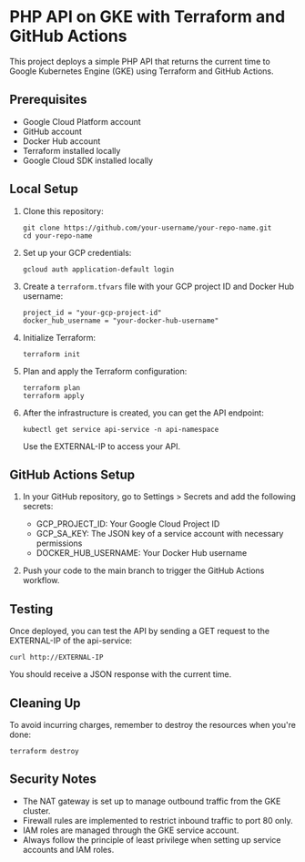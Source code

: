 # PHP API on GKE with Terraform and GitHub Actions

This project deploys a simple PHP API that returns the current time to Google Kubernetes Engine (GKE) using Terraform and GitHub Actions.

## Prerequisites

- Google Cloud Platform account
- GitHub account
- Docker Hub account
- Terraform installed locally
- Google Cloud SDK installed locally

## Local Setup

1. Clone this repository:
   ```
   git clone https://github.com/your-username/your-repo-name.git
   cd your-repo-name
   ```

2. Set up your GCP credentials:
   ```
   gcloud auth application-default login
   ```

3. Create a `terraform.tfvars` file with your GCP project ID and Docker Hub username:
   ```
   project_id = "your-gcp-project-id"
   docker_hub_username = "your-docker-hub-username"
   ```

4. Initialize Terraform:
   ```
   terraform init
   ```

5. Plan and apply the Terraform configuration:
   ```
   terraform plan
   terraform apply
   ```

6. After the infrastructure is created, you can get the API endpoint:
   ```
   kubectl get service api-service -n api-namespace
   ```

   Use the EXTERNAL-IP to access your API.

## GitHub Actions Setup

1. In your GitHub repository, go to Settings > Secrets and add the following secrets:
   - GCP_PROJECT_ID: Your Google Cloud Project ID
   - GCP_SA_KEY: The JSON key of a service account with necessary permissions
   - DOCKER_HUB_USERNAME: Your Docker Hub username

2. Push your code to the main branch to trigger the GitHub Actions workflow.

## Testing

Once deployed, you can test the API by sending a GET request to the EXTERNAL-IP of the api-service:

```
curl http://EXTERNAL-IP
```

You should receive a JSON response with the current time.

## Cleaning Up

To avoid incurring charges, remember to destroy the resources when you're done:

```
terraform destroy
```

## Security Notes

- The NAT gateway is set up to manage outbound traffic from the GKE cluster.
- Firewall rules are implemented to restrict inbound traffic to port 80 only.
- IAM roles are managed through the GKE service account.
- Always follow the principle of least privilege when setting up service accounts and IAM roles.